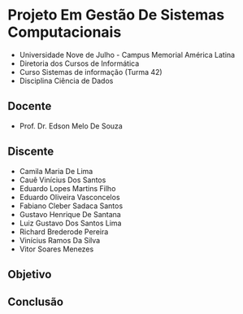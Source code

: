 # Projeto Em Gestão De Sistemas Computacionais

- Universidade Nove de Julho - Campus Memorial América Latina
- Diretoria dos Cursos de Informática
- Curso Sistemas de informação (Turma 42)
- Disciplina Ciência de Dados

## Docente

- Prof. Dr. Edson Melo De Souza

## Discente
 
- Camila Maria De Lima
- Cauê Vinícius Dos Santos
- Eduardo Lopes Martins Filho
- Eduardo Oliveira Vasconcelos
- Fabiano Cleber Sadaca Santos
- Gustavo Henrique De Santana
- Luiz Gustavo Dos Santos Lima
- Richard Brederode Pereira
- Vinícius Ramos Da Silva
- Vitor Soares Menezes

## Objetivo

## Conclusão

